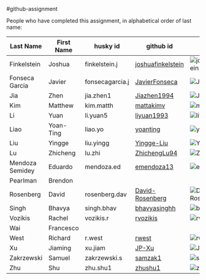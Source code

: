 #github-assignment

People who have completed this assignment, in alphabetical order of last name:

Last Name | First Name | husky id | github id      | avatar
---------|------------|-----------|-----------|---------
Finkelstein | Joshua |  finkelstein.j |    [joshuafinkelstein](https://github.com/joshuafinkelstein/) | ![joshuafinkelstein](https://github.com/joshuafinkelstein.png?size=40)
Fonseca Garcia | Javier | fonsecagarcia.j |   [JavierFonseca](https://github.com/JavierFonseca)     | ![JavierFonseca](https://github.com/JavierFonseca.png?size=40)
Jia | Zhen |  jia.zhen1   |  [Jiazhen1994](https://github.com/Jiazhen1994)   | ![Jiazhen1994](https://github.com/Jiazhen1994.png?size=40)
Kim | Matthew |   kim.matth  | [mattakimv](https://github.com/mattakimv)  | ![mattakimv](https://github.com/mattakimv.png?size=40)
Li | Yuan |  li.yuan5  |   [liyuan1993](https://github.com/liyuan1993/) | ![liyuan1993](https://avatars0.githubusercontent.com/u/43114076?s=40&v=4)
Liao | Yoan-Ting |  liao.yo   | [yoanting](https://github.com/yoanting)    |![yoanting](https://github.com/yoanting.png?size=40)
Liu | Yingge | liu.yingg  |  [Yingge-Liu](https://github.com/Yingge-Liu)  | ![Yingge-Liu](https://github.com/Yingge-Liu.png?size=40)
Lu | Zhicheng | lu.zhi  | [ZhichengLu94](https://github.com/ZhichengLu94) |![ZhichengLu94](https://github.com/ZhichengLu94.png?size=40)
Mendoza Semidey | Eduardo |mendoza.ed|[emendoza13](https://github.com/emendoza13)| ![emendoza13](https://github.com/emendoza13.png?size=40)
Pearlman | Brendon |     |     |
Rosenberg | David | rosenberg.dav    |  [David-Rosenberg](https://github.com/david-rosenberg)	| ![David-Rosenberg](https://github.com/david-rosenberg.png?size=40)
Singh | Bhavya |singh.bhav|[bhavyasinghh](https://github.com/bhavyasinghh)|![bhavyasinghh](https://github.com/bhavyasinghh.png?size=40)
Vozikis | Rachel |  vozikis.r  |  [rvozikis](https://github.com/rvozikis)   |![rvozikis](https://github.com/rvozikis.png?size=40)
Wai | Francesco |     |     |
West     |   Richard   | r.west      |   [rwest](https://github.com/rwest)        | ![rwest](https://github.com/rwest.png?size=40)
Xu | Jiaming |  xu.jiam   |   [JP-Xu](https://github.com/JP-Xu)   | ![JP-Xu](https://github.com/JP-Xu.png?size=40)
Zakrzewski | Samuel |zakrzewski.s     |[samzak1](https://github.com/samzak1)     |![samzak1](https://github.com/samzak1.png?size=40)     |     |
Zhu | Shu |  zhu.shu1   |   [zhushu1](https://github.com/zhushu1)        | ![zhushu1](https://github.com/zhushu1.png?size=40)

